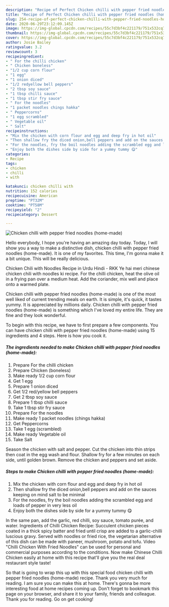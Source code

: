 ```yaml
---
description: "Recipe of Perfect Chicken chilli with pepper fried noodles (home-made)"
title: "Recipe of Perfect Chicken chilli with pepper fried noodles (home-made)"
slug: 254-recipe-of-perfect-chicken-chilli-with-pepper-fried-noodles-home-made
date: 2020-06-29T23:12:09.145Z
image: https://img-global.cpcdn.com/recipes/55c7d3bf4c221179/751x532cq70/chicken-chilli-with-pepper-fried-noodles-home-made-recipe-main-photo.jpg
thumbnail: https://img-global.cpcdn.com/recipes/55c7d3bf4c221179/751x532cq70/chicken-chilli-with-pepper-fried-noodles-home-made-recipe-main-photo.jpg
cover: https://img-global.cpcdn.com/recipes/55c7d3bf4c221179/751x532cq70/chicken-chilli-with-pepper-fried-noodles-home-made-recipe-main-photo.jpg
author: Josie Bailey
ratingvalue: 3.2
reviewcount: 3
recipeingredient:
- " For the chilli chicken"
- " Chicken boneless"
- "1/2 cup corn flour"
- "1 egg"
- "1 onion diced"
- "1/2 redyellow bell peppers"
- "2 tbsp soy sauce"
- "1 tbsp chilli sauce"
- "1 tbsp stir fry sauce"
- " For the noodles"
- "1 packet noodles chings hakka"
- " Peppercorns"
- "1 egg scrambled"
- " Vegetable oil"
- " Salt"
recipeinstructions:
- "Mix the chicken with corn flour and egg and deep fry in hot oil"
- "Then shallow fry the diced onion,bell peppers and add on the sauces keeping on mind salt to be minimal"
- "For the noodles, fry the boil noodles adding the scrambled egg and loads of pepper in very less oil"
- "Enjoy both the dishes side by side for a yummy tummy 😋"
categories:
- Recipe
tags:
- chicken
- chilli
- with

katakunci: chicken chilli with 
nutrition: 152 calories
recipecuisine: American
preptime: "PT32M"
cooktime: "PT58M"
recipeyield: "2"
recipecategory: Dessert

---
```



![Chicken chilli with pepper fried noodles (home-made)](https://img-global.cpcdn.com/recipes/55c7d3bf4c221179/751x532cq70/chicken-chilli-with-pepper-fried-noodles-home-made-recipe-main-photo.jpg)

Hello everybody, I hope you're having an amazing day today. Today, I will show you a way to make a distinctive dish, chicken chilli with pepper fried noodles (home-made). It is one of my favorites. This time, I'm gonna make it a bit unique. This will be really delicious.

Chicken Chili with Noodles Recipe in Urdu Hindi - RKK Ye hai meri chinese chicken chili with noodles ki recipe. For the chilli chicken, heat the olive oil in a frying pan over a medium heat. Add the coriander, mix well and place onto a warmed plate.

Chicken chilli with pepper fried noodles (home-made) is one of the most well liked of current trending meals on earth. It is simple, it's quick, it tastes yummy. It is appreciated by millions daily. Chicken chilli with pepper fried noodles (home-made) is something which I've loved my entire life. They are fine and they look wonderful.


To begin with this recipe, we have to first prepare a few components. You can have chicken chilli with pepper fried noodles (home-made) using 15 ingredients and 4 steps. Here is how you cook it.

##### The ingredients needed to make Chicken chilli with pepper fried noodles (home-made):

1. Prepare  For the chilli chicken
1. Prepare  Chicken (boneless)
1. Make ready 1/2 cup corn flour
1. Get 1 egg
1. Prepare 1 onion diced
1. Get 1/2 red/yellow bell peppers
1. Get 2 tbsp soy sauce
1. Prepare 1 tbsp chilli sauce
1. Take 1 tbsp stir fry sauce
1. Prepare  For the noodles
1. Make ready 1 packet noodles (chings hakka)
1. Get  Peppercorns
1. Take 1 egg (scrambled)
1. Make ready  Vegetable oil
1. Take  Salt


Season the chicken with salt and pepper. Cut the chicken into thin strips then coat in the egg wash and flour. Shallow fry for a few minutes on each side, until golden brown. Remove the chicken and peppers and set aside. 

##### Steps to make Chicken chilli with pepper fried noodles (home-made):

1. Mix the chicken with corn flour and egg and deep fry in hot oil
1. Then shallow fry the diced onion,bell peppers and add on the sauces keeping on mind salt to be minimal
1. For the noodles, fry the boil noodles adding the scrambled egg and loads of pepper in very less oil
1. Enjoy both the dishes side by side for a yummy tummy 😋


In the same pan, add the garlic, red chilli, soy sauce, tomato purée, and water. Ingredients of Chilli Chicken Recipe: Succulent chicken pieces coated in a thick spicy batter and fried until crisp are added to a garlic-chilli luscious gravy. Served with noodles or fried rice, the vegetarian alternative of this dish can be made with paneer, mushroom, potato and tofu. Video &#34;Chilli Chicken With Fried Noodles&#34; can be used for personal and commercial purposes according to the conditions. Now make Chinese Chilli Chicken easily at home with this recipe that&#39;ll give you the real deal restaurant style taste! 

So that is going to wrap this up with this special food chicken chilli with pepper fried noodles (home-made) recipe. Thank you very much for reading. I am sure you can make this at home. There's gonna be more interesting food at home recipes coming up. Don't forget to bookmark this page on your browser, and share it to your family, friends and colleague. Thank you for reading. Go on get cooking!

